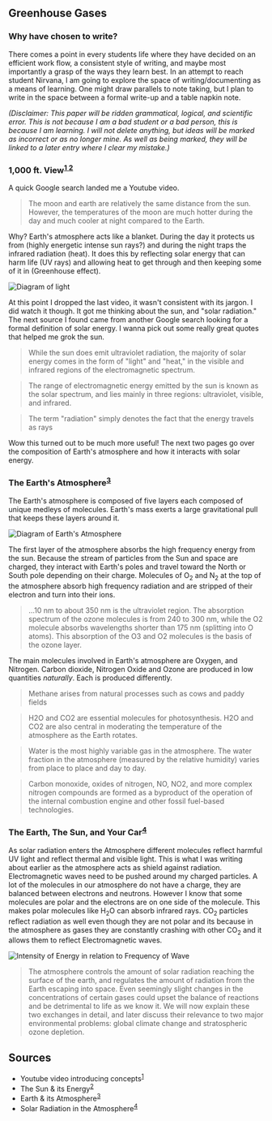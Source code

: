 ## Greenhouse Gases


### Why have chosen to write?
There comes a point in every students life where they have decided on an efficient work flow, a consistent style of writing, and maybe most importantly a grasp of the ways they learn best. In an attempt to reach student Nirvana, I am going to explore the space of writing/documenting as a means of learning. One might draw parallels to note taking, but I plan to write in the space between a formal write-up and a table napkin note.  

*(Disclaimer: This paper will be ridden grammatical, logical, and scientific error. This is not because I am a bad student or a bad person, this is because I am learning. I will not delete anything, but ideas will be marked as incorrect or as no longer mine. As well as being marked, they will be linked to a later entry where I clear my mistake.)*

### 1,000 ft. View<sup>[1 ](https://www.youtube.com/watch?v=sTvqIijqvTg)[2](http://environ.andrew.cmu.edu/m3/s2/02sun.shtml)</sup>
A quick Google search landed me a Youtube video. 

> The moon and earth are relatively the same distance from the sun. However, the temperatures of the moon are much hotter during the day and much cooler at night compared to the Earth. 

Why? Earth's atmosphere acts like a blanket. During the day it protects us from (highly energetic intense sun rays?) and during the night traps the infrared radiation (heat). It does this by reflecting solar energy that can harm life (UV rays) and allowing heat to get through and then keeping some of it in (Greenhouse effect).

![Diagram of light](https://upload.wikimedia.org/wikipedia/commons/thumb/3/30/EM_spectrumrevised.png/490px-EM_spectrumrevised.png)  

At this point I dropped the last video, it wasn't consistent with its jargon. I did watch it though. It got me thinking about the sun, and "solar radiation." The next source I found came from another Google search looking for a formal definition of solar energy. I wanna pick out some really great quotes that helped me grok the sun.  

> While the sun does emit ultraviolet radiation, the majority of solar energy comes in the form of "light" and "heat," in the visible and infrared regions of the electromagnetic spectrum.

> The range of electromagnetic energy emitted by the sun is known as the solar spectrum, and lies mainly in three regions: ultraviolet, visible, and infrared.   

> The term "radiation" simply denotes the fact that the energy travels as rays  

Wow this turned out to be much more useful! The next two pages go over the composition of Earth's atmosphere and how it interacts with solar energy.

### The Earth's Atmosphere<sup>[3](http://environ.andrew.cmu.edu/m3/s2/03earthatmos.shtml)</sup>
The Earth's atmosphere is composed of five layers each composed of unique medleys of molecules. Earth's mass exerts a large gravitational pull that keeps these layers around it.  

![Diagram of Earth's Atmosphere](http://environ.andrew.cmu.edu/m3/s2/graphics/embedded/fig7.gif)

The first layer of the atmosphere absorbs the high frequency energy from the sun. Because the stream of particles from the Sun and space are charged, they interact with Earth's poles and travel toward the North or South pole depending on their charge. Molecules of O<sub>2</sub> and N<sub>2</sub> at the top of the atmosphere absorb high frequency radiation and are stripped of their electron and turn into their ions.

> ...10 nm to about 350 nm is the ultraviolet region. The absorption spectrum of the ozone molecules is from 240 to 300 nm, while the O2 molecule absorbs wavelengths shorter than 175 nm (splitting into O atoms). This absorption of the O3 and O2 molecules is the basis of the ozone layer.

The main molecules involved in Earth's atmosphere are Oxygen, and Nitrogen. Carbon dioxide, Nitrogen Oxide and Ozone are produced in low quantities *naturally*. Each is produced differently. 

> Methane arises from natural processes such as cows and paddy fields  

> H2O and CO2 are essential molecules for photosynthesis. H2O and CO2 are also central in moderating the temperature of the atmosphere as the Earth rotates.  

> Water is the most highly variable gas in the atmosphere. The water fraction in the atmosphere (measured by the relative humidity) varies from place to place and day to day.  

>Carbon monoxide, oxides of nitrogen, NO, NO2, and more complex nitrogen compounds are formed as a byproduct of the operation of the internal combustion engine and other fossil fuel-based technologies.   

### The Earth, The Sun, and Your Car<sup>[4](http://environ.andrew.cmu.edu/m3/s2/04solarad.shtml)</sup>
As solar radiation enters the Atmosphere different molecules reflect harmful UV light and reflect thermal and visible light. This is what I was writing about earlier as the atmosphere acts as shield against radiation. Electromagnetic waves need to be pushed around my charged particles. A lot of the molecules in our atmosphere do not have a charge, they are balanced between electrons and neutrons. However I know that some molecules are polar and the electrons are on one side of the molecule. This makes polar molecules like H<sub>2</sub>O can absorb infrared rays. CO<sub>2</sub> particles reflect radiation as well even though they are not polar and its because in the atmosphere as gases they are constantly crashing with other CO<sub>2</sub> and it allows them to reflect Electromagnetic waves.

![Intensity of Energy in relation to Frequency of Wave](http://environ.andrew.cmu.edu/m3/s2/graphics/embedded/fig8.gif)

> The atmosphere controls the amount of solar radiation reaching the surface of the earth, and regulates the amount of radiation from the Earth escaping into space. Even seemingly slight changes in the concentrations of certain gases could upset the balance of reactions and be detrimental to life as we know it. We will now explain these two exchanges in detail, and later discuss their relevance to two major environmental problems: global climate change and stratospheric ozone depletion.  

## Sources
+ Youtube video introducing concepts<sup>[1](https://www.youtube.com/watch?v=sTvqIijqvTg)</sup>
+ The Sun & its Energy<sup>[2](http://environ.andrew.cmu.edu/m3/s2/02sun.shtml)</sup>
+ Earth & its Atmosphere<sup>[3](http://environ.andrew.cmu.edu/m3/s2/03earthatmos.shtml)</sup>
+ Solar Radiation in the Atmosphere<sup>[4](http://environ.andrew.cmu.edu/m3/s2/04solarad.shtml)</sup>

